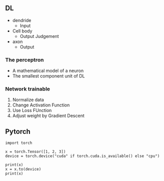 ## DL
- dendride
    - Input
- Cell body
    - Output Judgement
- axon
    - Output

### The perceptron
- A mathematical model of a neuron
- The smallest component unit of DL

### Network trainable
1. Normalize data
2. Change Activation Function
3. Use Loss FUnction
4. Adjust weight by Gradient Descent



## Pytorch

```
import torch

x = torch.Tensor([1, 2, 3])
device = torch.device("cuda" if torch.cuda.is_available() else "cpu")

print(x)
x = x.to(device)
print(x)
```

